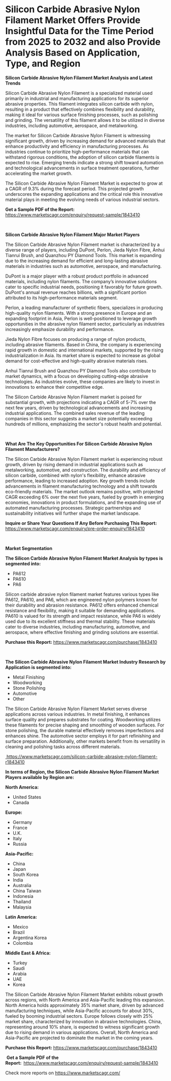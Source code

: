 <p><h1>Silicon Carbide Abrasive Nylon Filament Market Offers Provide Insightful Data for the Time Period from 2025 to 2032 and also Provide Analysis Based on Application, Type, and Region</h1></p><p><strong>Silicon Carbide Abrasive Nylon Filament Market Analysis and Latest Trends</strong></p>
<p><p>Silicon Carbide Abrasive Nylon Filament is a specialized material used primarily in industrial and manufacturing applications for its superior abrasive properties. This filament integrates silicon carbide with nylon, resulting in a product that effectively combines flexibility and durability, making it ideal for various surface finishing processes, such as polishing and grinding. The versatility of this filament allows it to be utilized in diverse industries, including automotive, aerospace, and metalworking.</p><p>The market for Silicon Carbide Abrasive Nylon Filament is witnessing significant growth, driven by increasing demand for advanced materials that enhance productivity and efficiency in manufacturing processes. As industries continue to prioritize high-performance materials that can withstand rigorous conditions, the adoption of silicon carbide filaments is expected to rise. Emerging trends indicate a strong shift toward automation and technological advancements in surface treatment operations, further accelerating the market growth.</p><p>The Silicon Carbide Abrasive Nylon Filament Market is expected to grow at a CAGR of 9.3% during the forecast period. This projected growth underscores the expanding applications and the critical role this innovative material plays in meeting the evolving needs of various industrial sectors.</p></p>
<p><strong>Get a Sample PDF of the Report:&nbsp;</strong> <a href="https://www.marketscagr.com/enquiry/request-sample/1843410?utm_campaign=3495&utm_medium=2&utm_source=Github&utm_content=ia&utm_term=03042025&utm_id=silicon-carbide-abrasive-nylon-filament">https://www.marketscagr.com/enquiry/request-sample/1843410</a></p>
<p>&nbsp;</p>
<p><strong>Silicon Carbide Abrasive Nylon Filament Major Market Players</strong></p>
<p><p>The Silicon Carbide Abrasive Nylon Filament market is characterized by a diverse range of players, including DuPont, Perlon, Jieda Nylon Fibre, Anhui Tianrui Brush, and Quanzhou PY Diamond Tools. This market is expanding due to the increasing demand for efficient and long-lasting abrasive materials in industries such as automotive, aerospace, and manufacturing.</p><p>DuPont is a major player with a robust product portfolio in advanced materials, including nylon filaments. The company’s innovative solutions cater to specific industrial needs, positioning it favorably for future growth. DuPont's annual revenue reaches billions, with a significant portion attributed to its high-performance materials segment.</p><p>Perlon, a leading manufacturer of synthetic fibers, specializes in producing high-quality nylon filaments. With a strong presence in Europe and an expanding footprint in Asia, Perlon is well-positioned to leverage growth opportunities in the abrasive nylon filament sector, particularly as industries increasingly emphasize durability and performance.</p><p>Jieda Nylon Fibre focuses on producing a range of nylon products, including abrasive filaments. Based in China, the company is experiencing rapid growth in domestic and international markets, supported by the rising industrialization in Asia. Its market share is expected to increase as global demand for cost-effective and high-quality abrasive materials rises.</p><p>Anhui Tianrui Brush and Quanzhou PY Diamond Tools also contribute to market dynamics, with a focus on developing cutting-edge abrasive technologies. As industries evolve, these companies are likely to invest in innovations to enhance their competitive edge.</p><p>The Silicon Carbide Abrasive Nylon Filament market is poised for substantial growth, with projections indicating a CAGR of 5-7% over the next few years, driven by technological advancements and increasing industrial applications. The combined sales revenue of the leading companies in this sector suggests a market size potentially exceeding hundreds of millions, emphasizing the sector's robust health and potential.</p></p>
<p>&nbsp;</p>
<p><strong>What Are The Key Opportunities For Silicon Carbide Abrasive Nylon Filament Manufacturers?</strong></p>
<p><p>The Silicon Carbide Abrasive Nylon Filament market is experiencing robust growth, driven by rising demand in industrial applications such as metalworking, automotive, and construction. The durability and efficiency of silicon carbide, combined with nylon's flexibility, enhance abrasive performance, leading to increased adoption. Key growth trends include advancements in filament manufacturing technology and a shift towards eco-friendly materials. The market outlook remains positive, with projected CAGR exceeding 6% over the next five years, fueled by growth in emerging economies, innovations in product formulations, and the expanding use of automated manufacturing processes. Strategic partnerships and sustainability initiatives will further shape the market landscape.</p></p>
<p><strong>Inquire or Share Your Questions If Any Before Purchasing This Report:</strong> <a href="https://www.marketscagr.com/enquiry/pre-order-enquiry/1843410?utm_campaign=3495&utm_medium=2&utm_source=Github&utm_content=ia&utm_term=03042025&utm_id=silicon-carbide-abrasive-nylon-filament">https://www.marketscagr.com/enquiry/pre-order-enquiry/1843410</a></p>
<p>&nbsp;</p>
<p><strong>Market Segmentation</strong></p>
<p><strong>The Silicon Carbide Abrasive Nylon Filament Market Analysis by types is segmented into:</strong></p>
<p><ul><li>PA612</li><li>PA610</li><li>PA6</li></ul></p>
<p><p>Silicon carbide abrasive nylon filament market features various types like PA612, PA610, and PA6, which are engineered nylon polymers known for their durability and abrasion resistance. PA612 offers enhanced chemical resistance and flexibility, making it suitable for demanding applications. PA610 is valued for its strength and impact resistance, while PA6 is widely used due to its excellent stiffness and thermal stability. These materials cater to diverse industries, including manufacturing, automotive, and aerospace, where effective finishing and grinding solutions are essential.</p></p>
<p><strong>Purchase this Report:&nbsp;</strong><a href="https://www.marketscagr.com/purchase/1843410?utm_campaign=3495&utm_medium=2&utm_source=Github&utm_content=ia&utm_term=03042025&utm_id=silicon-carbide-abrasive-nylon-filament">https://www.marketscagr.com/purchase/1843410</a></p>
<p>&nbsp;</p>
<p><strong>The Silicon Carbide Abrasive Nylon Filament Market Industry Research by Application is segmented into:</strong></p>
<p><ul><li>Metal Finishing</li><li>Woodworking</li><li>Stone Polishing</li><li>Automotive</li><li>Other</li></ul></p>
<p><p>The Silicon Carbide Abrasive Nylon Filament Market serves diverse applications across various industries. In metal finishing, it enhances surface quality and prepares substrates for coating. Woodworking utilizes these filaments for precise shaping and smoothing of wooden surfaces. For stone polishing, the durable material effectively removes imperfections and enhances shine. The automotive sector employs it for part refinishing and surface preparation. Additionally, other markets benefit from its versatility in cleaning and polishing tasks across different materials.</p></p>
<p><a href="https://www.marketscagr.com/silicon-carbide-abrasive-nylon-filament-r1843410?utm_campaign=3495&utm_medium=2&utm_source=Github&utm_content=ia&utm_term=03042025&utm_id=silicon-carbide-abrasive-nylon-filament">&nbsp;https://www.marketscagr.com/silicon-carbide-abrasive-nylon-filament-r1843410</a></p>
<p><strong>In terms of Region, the Silicon Carbide Abrasive Nylon Filament Market Players available by Region are:</strong></p>
<p>
    <p> <strong> North America: </strong>
        <ul>
            <li>United States</li>
            <li>Canada</li>
        </ul>
        </p> 
    <p> <strong> Europe: </strong>
        <ul>
            <li>Germany</li>
            <li>France</li>
            <li>U.K.</li>
            <li>Italy</li>
            <li>Russia</li>
        </ul>
        </p> 
    <p> <strong> Asia-Pacific: </strong>
        <ul>
            <li>China</li>
            <li>Japan</li>
            <li>South Korea</li>
            <li>India</li>
            <li>Australia</li>
            <li>China Taiwan</li>
            <li>Indonesia</li>
            <li>Thailand</li>
            <li>Malaysia</li>
        </ul>
        </p> 
    <p> <strong> Latin America: </strong>
        <ul>
            <li>Mexico</li>
            <li>Brazil</li>
            <li>Argentina Korea</li>
            <li>Colombia</li>
        </ul>
        </p> 
    <p> <strong> Middle East & Africa: </strong>
        <ul>
            <li>Turkey</li>
            <li>Saudi</li>
            <li>Arabia</li>
            <li>UAE</li>
            <li>Korea</li>
        </ul>
    </p>
    </p>
<p><p>The Silicon Carbide Abrasive Nylon Filament Market exhibits robust growth across regions, with North America and Asia-Pacific leading this expansion. North America holds approximately 35% market share, driven by advanced manufacturing techniques, while Asia-Pacific accounts for about 30%, fueled by booming industrial sectors. Europe follows closely with 25% market share, characterized by innovation in abrasive technologies. China, representing around 10% share, is expected to witness significant growth due to rising demand in various applications. Overall, North America and Asia-Pacific are projected to dominate the market in the coming years.</p></p>
<p><strong>Purchase this Report: </strong><a href="https://www.marketscagr.com/purchase/1843410?utm_campaign=3495&utm_medium=2&utm_source=Github&utm_content=ia&utm_term=03042025&utm_id=silicon-carbide-abrasive-nylon-filament">https://www.marketscagr.com/purchase/1843410</a></p>
<p>&nbsp;<strong>Get a Sample PDF of the Report:&nbsp;&nbsp;</strong><a href="https://www.marketscagr.com/enquiry/request-sample/1843410?utm_campaign=3495&utm_medium=2&utm_source=Github&utm_content=ia&utm_term=03042025&utm_id=silicon-carbide-abrasive-nylon-filament">https://www.marketscagr.com/enquiry/request-sample/1843410</a></p>
<p><strong></strong></p>
<p>Check more reports on <a href="https://www.marketscagr.com/?utm_campaign=3495&utm_medium=2&utm_source=Github&utm_content=ia&utm_term=03042025&utm_id=silicon-carbide-abrasive-nylon-filament">https://www.marketscagr.com/</a></p>
